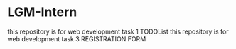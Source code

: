 # LGM-Intern
  this repository is for web development task 1 TODOList
  this repository is for web development task 3 REGISTRATION FORM
